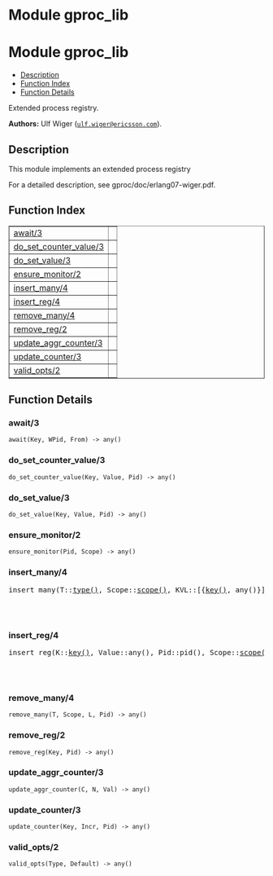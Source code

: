 Module gproc_lib
================


<h1>Module gproc_lib</h1>

* [Description](#description)
* [Function Index](#index)
* [Function Details](#functions)


Extended process registry.



__Authors:__ Ulf Wiger ([`ulf.wiger@ericsson.com`](mailto:ulf.wiger@ericsson.com)).

<h2><a name="description">Description</a></h2>



This module implements an extended process registry


For a detailed description, see gproc/doc/erlang07-wiger.pdf.

<h2><a name="index">Function Index</a></h2>



<table width="100%" border="1" cellspacing="0" cellpadding="2" summary="function index"><tr><td valign="top"><a href="#await-3">await/3</a></td><td></td></tr><tr><td valign="top"><a href="#do_set_counter_value-3">do_set_counter_value/3</a></td><td></td></tr><tr><td valign="top"><a href="#do_set_value-3">do_set_value/3</a></td><td></td></tr><tr><td valign="top"><a href="#ensure_monitor-2">ensure_monitor/2</a></td><td></td></tr><tr><td valign="top"><a href="#insert_many-4">insert_many/4</a></td><td></td></tr><tr><td valign="top"><a href="#insert_reg-4">insert_reg/4</a></td><td></td></tr><tr><td valign="top"><a href="#remove_many-4">remove_many/4</a></td><td></td></tr><tr><td valign="top"><a href="#remove_reg-2">remove_reg/2</a></td><td></td></tr><tr><td valign="top"><a href="#update_aggr_counter-3">update_aggr_counter/3</a></td><td></td></tr><tr><td valign="top"><a href="#update_counter-3">update_counter/3</a></td><td></td></tr><tr><td valign="top"><a href="#valid_opts-2">valid_opts/2</a></td><td></td></tr></table>




<h2><a name="functions">Function Details</a></h2>


<a name="await-3"></a>

<h3>await/3</h3>





`await(Key, WPid, From) -> any()`

<a name="do_set_counter_value-3"></a>

<h3>do_set_counter_value/3</h3>





`do_set_counter_value(Key, Value, Pid) -> any()`

<a name="do_set_value-3"></a>

<h3>do_set_value/3</h3>





`do_set_value(Key, Value, Pid) -> any()`

<a name="ensure_monitor-2"></a>

<h3>ensure_monitor/2</h3>





`ensure_monitor(Pid, Scope) -> any()`

<a name="insert_many-4"></a>

<h3>insert_many/4</h3>





<pre>insert_many(T::<a href="#type-type">type()</a>, Scope::<a href="#type-scope">scope()</a>, KVL::[{<a href="#type-key">key()</a>, any()}], Pid::pid()) -> {true, list()} | false</pre>
<br></br>


<a name="insert_reg-4"></a>

<h3>insert_reg/4</h3>





<pre>insert_reg(K::<a href="#type-key">key()</a>, Value::any(), Pid::pid(), Scope::<a href="#type-scope">scope()</a>) -> boolean()</pre>
<br></br>


<a name="remove_many-4"></a>

<h3>remove_many/4</h3>





`remove_many(T, Scope, L, Pid) -> any()`

<a name="remove_reg-2"></a>

<h3>remove_reg/2</h3>





`remove_reg(Key, Pid) -> any()`

<a name="update_aggr_counter-3"></a>

<h3>update_aggr_counter/3</h3>





`update_aggr_counter(C, N, Val) -> any()`

<a name="update_counter-3"></a>

<h3>update_counter/3</h3>





`update_counter(Key, Incr, Pid) -> any()`

<a name="valid_opts-2"></a>

<h3>valid_opts/2</h3>





`valid_opts(Type, Default) -> any()`

